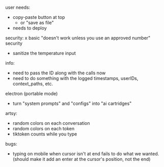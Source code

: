 user needs:
- copy-paste button at top
  - or "save as file"
- needs to deploy

security:
x basic "doesn't work unless you use an approved number" security
- sanitize the temperature input

info:
- need to pass the ID along with the calls now
- need to do something with the logged timestamps, userIDs, context_paths, etc. 

electron (portable mode)
- turn "system prompts" and "configs" into "ai cartridges"

artsy:
- random colors on each conversation
- random colors on each token
- tiktoken counts while you type

bugs:
- typing on mobile when cursor isn't at end fails to do what we wanted. (should make it add an enter at the cursor's position, not the end)